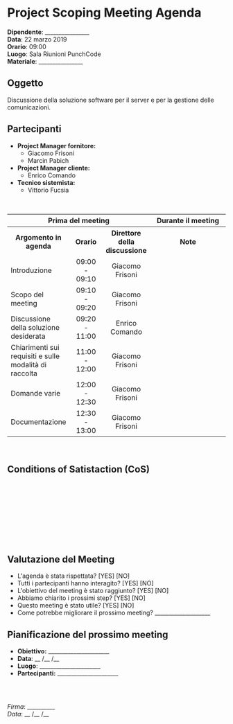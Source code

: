 # Project Scoping Meeting Agenda

**Dipendente**: ________________  
**Data**: 22 marzo 2019  
**Orario**: 09:00  
**Luogo**: Sala Riunioni PunchCode  
**Materiale**: ________________ 

## Oggetto
Discussione della soluzione software per il server e per la gestione delle comunicazioni.

## Partecipanti
- **Project Manager fornitore:**
    - Giacomo Frisoni
    - Marcin Pabich
- **Project Manager cliente:**
    - Enrico Comando
- **Tecnico sistemista:**
    - Vittorio Fucsia

<br/>

<table>
    <tr>
        <th colspan="3">Prima del meeting</th>
        <th colspan="1">Durante il meeting</th>
    </tr>
    <tr>
        <th width="20%">Argomento in agenda</th>
        <th width="15%">Orario</th>
        <th width="20%">Direttore della discussione</th>
        <th width="35%">Note</th>
    </tr>
    <tr>
        <td>Introduzione</td>
        <td align="center">09:00 - 09:10</td>
        <td align="center">Giacomo Frisoni</td>
        <td align="center"></td>
    </tr>
    <tr>
        <td>Scopo del meeting</td>
        <td align="center">09:10 - 09:20</td>
        <td align="center">Giacomo Frisoni</td>
        <td align="center"></td>
    </tr>
    <tr>
        <td>Discussione della soluzione desiderata</td>
        <td align="center">09:20 - 11:00</td>
        <td align="center">Enrico Comando</td>
        <td align="center"></td>
    </tr>
    <tr>
        <td>Chiarimenti sui requisiti e sulle modalità di raccolta</td>
        <td align="center">11:00 - 12:00</td>
        <td align="center">Giacomo Frisoni</td>
        <td align="center"></td>
    </tr>
    <tr>
        <td>Domande varie</td>
        <td align="center">12:00 - 12:30</td>
        <td align="center">Giacomo Frisoni</td>
        <td align="center"></td>
    </tr>
    <tr>
        <td>Documentazione</td>
        <td align="center">12:30 - 13:00</td>
        <td align="center">Giacomo Frisoni</td>
        <td align="center"></td>
    </tr>
</table>

<br/>

## Conditions of Satistaction (CoS)
<br/>
<br/>
<br/>
<br/>
<br/>
<br/>
<br/>
<br/>

## Valutazione del Meeting
 - L'agenda è stata rispettata? [YES] [NO]
 - Tutti i partecipanti hanno interagito? [YES] [NO]
 - L'obiettivo del meeting è stato raggiunto? [YES] [NO]
 - Abbiamo chiarito i prossimi step? [YES] [NO]
 - Questo meeting è stato utile? [YES] [NO]
 - Come potrebbe migliorare il prossimo meeting? ____________________

## Pianificazione del prossimo meeting
 - **Obiettivo:** ______________________
 - **Data**: __ /__ /__
 - **Luogo**: ______________________
 - **Partecipanti:** ______________________

<br/>


## 
*Firma*: __________  
*Data*: __ /__ /__